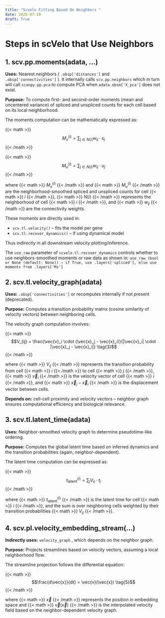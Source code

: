 ```yaml
---
title: "Scvelo Fitting Based On Neighbors "
date: 2025-07-10
draft: True
---
```


<!-- ---
title: 🧬 Dynamic RNA velocity model-- (6) "Neighbors" implemented  
summary: Here derives the mathematics underpinning the parameter inference of dynamic RNA velocity model, which is the second installment of our blog series to effectively apply the dynamic model in revealing the RNA velocity of single-cell RNAseq.
date: 2025-05-28
authors:
  - admin
tags:
  - scRNAseq RNA Velocity, parameter inference, EM algorithm
  - Dynamic model
  - scVelo
  - Differential equations
image:
  caption: 'Image credit: [**Logan Voss on Unsplash**](https://unsplash.com)'
--- -->


# Steps in scVelo that Use Neighbors

## 1. scv.pp.moments(adata, ...)

**Uses:** Nearest neighbors ( `.obsp['distances']`  and  `.obsp['connectivities']` ). It internally calls  `scv.pp.neighbors`  which in turn will call  `scanpy.pp.pca`  to compute PCA when  `adata.obsm['X_pca']`  does not exist.

**Purpose:** To compute first- and second-order moments (mean and uncentered variance) of spliced and unspliced counts for each cell based on its local neighborhood.

The moments computation can be mathematically expressed as:

{{< math >}} 
$$M_s^{(i)} = \sum_{j \in N(i)} w_{ij} \cdot s_j \tag{1}$$
{{< /math >}}

{{< math >}} 
$$M_u^{(i)} = \sum_{j \in N(i)} w_{ij} \cdot u_j \tag{2}$$
{{< /math >}}

where {{< math >}} $M_s^{(i)}$ {{< /math >}} and {{< math >}} $M_u^{(i)}$ {{< /math >}} are the neighborhood-smoothed spliced and unspliced counts for cell {{< math >}} $i$ {{< /math >}}, {{< math >}} $N(i)$ {{< /math >}} represents the neighborhood of cell {{< math >}} $i$ {{< /math >}}, and {{< math >}} $w_{ij}$ {{< /math >}} are the connectivity weights.

These moments are directly used in:
-  `scv.tl.velocity()`  – fits the model per gene
-  `scv.tl.recover_dynamics()`  – if using dynamical model

Thus indirectly in all downstream velocity plotting/inference.

The  `use_raw`  parameter of  `scvelo.tl.recover_dynamics`  controls whether to use neighbors-smoothed moments or raw data as shown in:  `use_raw (bool or None (default: None)) – if True, use .layers['spliced'], else use moments from .layers['Ms']` 

## 2. scv.tl.velocity_graph(adata)

**Uses:**  `.obsp['connectivities']`  or recomputes internally if not present (deprecated).

**Purpose:** Computes a transition probability matrix (cosine similarity of velocity vectors) between neighboring cells.

The velocity graph computation involves:

{{< math >}} 
$$V_{ij} = \frac{\vec{v}_i \cdot (\vec{x}_j - \vec{x}_i)}{|\vec{v}_i| \cdot |\vec{x}_j - \vec{x}_i|} \tag{3}$$
{{< /math >}}

where {{< math >}} $V_{ij}$ {{< /math >}} represents the transition probability from cell {{< math >}} $i$ {{< /math >}} to cell {{< math >}} $j$ {{< /math >}}, {{< math >}} $\vec{v}_i$ {{< /math >}} is the velocity vector of cell {{< math >}} $i$ {{< /math >}}, and {{< math >}} $\vec{x}_j - \vec{x}_i$ {{< /math >}} is the displacement vector between cells.

**Depends on:** cell-cell proximity and velocity vectors – neighbor graph ensures computational efficiency and biological relevance.

## 3. scv.tl.latent_time(adata)

**Uses:** Neighbor-smoothed velocity graph to determine pseudotime-like ordering.

**Purpose:** Computes the global latent time based on inferred dynamics and the transition probabilities (again, neighbor-dependent).

The latent time computation can be expressed as:

{{< math >}} 
$$t_{\text{latent}}^{(i)} = \sum_{j} V_{ij} \cdot t_j \tag{4}$$
{{< /math >}}

where {{< math >}} $t_{\text{latent}}^{(i)}$ {{< /math >}} is the latent time for cell {{< math >}} $i$ {{< /math >}}, and the sum is over neighboring cells weighted by their transition probabilities {{< math >}} $V_{ij}$ {{< /math >}}.

## 4. scv.pl.velocity_embedding_stream(...)

**Indirectly uses:**  `velocity_graph` , which depends on the neighbor graph.

**Purpose:** Projects streamlines based on velocity vectors, assuming a local neighborhood flow.

The streamline projection follows the differential equation:

{{< math >}} 
$$\frac{d\vec{x}}{dt} = \vec{v}(\vec{x}) \tag{5}$$
{{< /math >}}

where {{< math >}} $\vec{x}$ {{< /math >}} represents the position in embedding space and {{< math >}} $\vec{v}(\vec{x})$ {{< /math >}} is the interpolated velocity field based on the neighbor-dependent velocity graph.